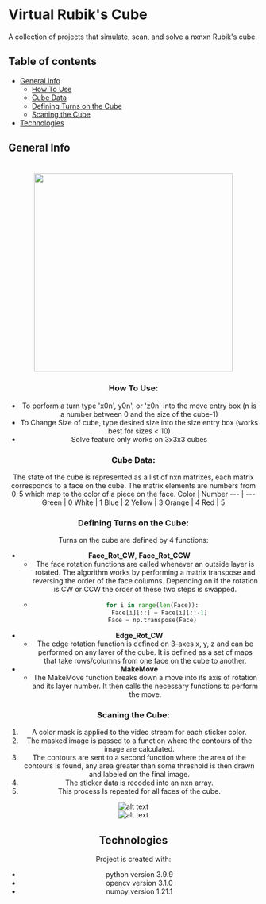 # Virtual Rubik's Cube
A collection of projects that simulate, scan, and solve a nxnxn Rubik's cube. 

## Table of contents 
* [General Info](#general-info)  
  * [How To Use](#How-To-Use)
  * [Cube Data](#Cube-Data)
  * [Defining Turns on the Cube](#Defining-Turns-on-the-Cube)
  * [Scaning the Cube](#Scaning-the-Cube)
* [Technologies](#technologies)

## General Info
<div align="center">
<h1><img src="https://github.com/JustinValentine/RubiksCube/blob/main/Images/Solve.gif" width="400px"></h1>

### How To Use:
- To perform a turn type 'x0n', y0n', or 'z0n' into the move entry box (n is a number between 0 and the size of the cube-1)
- To Change Size of cube, type desired size into the size entry box (works best for sizes < 10)
- Solve feature only works on 3x3x3 cubes 

### Cube Data:
The state of the cube is represented as a list of nxn matrixes, each matrix corresponds to a face on the cube. The matrix elements are numbers from 0-5 which map to the color of a piece on the face. 
Color | Number 
--- | ---
Green | 0
White | 1
Blue | 2
Yellow | 3
Orange | 4
Red | 5
 
### Defining Turns on the Cube:
Turns on the cube are defined by 4 functions:
* **Face_Rot_CW**, **Face_Rot_CCW**
  * The face rotation functions are called whenever an outside layer is rotated. The algorithm works by performing a matrix transpose and reversing the order of the face columns. Depending on if the rotation is CW or CCW the order of these two steps is swapped. 
  * ```python 
        for i in range(len(Face)):
            Face[i][::] = Face[i][::-1]
        Face = np.transpose(Face)
    ```   
* **Edge_Rot_CW**
  * The edge rotation function is defined on 3-axes x, y, z and can be performed on any layer of the cube. It is defined as a set of maps that take rows/columns from one face on the cube to another.
* **MakeMove**   
  * The MakeMove function breaks down a move into its axis of rotation and its layer number. It then calls the necessary functions to perform the move.  

### Scaning the Cube: 
1. A color mask is applied to the video stream for each sticker color. 
2. The masked image is passed to a function where the contours of the image are calculated. 
3. The contours are sent to a second function where the area of the contours is found, any area greater than some threshold is then drawn and labeled on the final image. 
4. The sticker data is recoded into an nxn array. 
5. This process Is repeated for all faces of the cube.  
  
![alt text](https://github.com/JustinValentine/RubiksCube/blob/main/Images/CubeScan.png)  
![alt text](https://github.com/JustinValentine/RubiksCube/blob/main/Images/GreenStickerMask.png)  

## Technologies
Project is created with:
* python version 3.9.9
* opencv version 3.1.0
* numpy version 1.21.1
